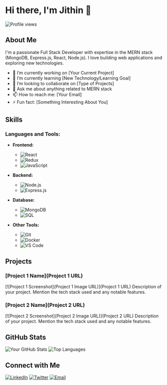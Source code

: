 # Hi there, I'm Jithin 👋

![Profile views](https://gpvc.arturio.dev/[YourGitHubUsername])

## About Me

I'm a passionate Full Stack Developer with expertise in the MERN stack (MongoDB, Express.js, React, Node.js). I love building web applications and exploring new technologies.

- 🔭 I’m currently working on [Your Current Project]
- 🌱 I’m currently learning [New Technology/Learning Goal]
- 👯 I’m looking to collaborate on [Type of Projects]
- 💬 Ask me about anything related to MERN stack
- 📫 How to reach me: [Your Email]
- ⚡ Fun fact: [Something Interesting About You]

## Skills

### Languages and Tools:
- **Frontend:** 
  - ![React](https://img.shields.io/badge/-React-black?style=flat-square&logo=react)
  - ![Redux](https://img.shields.io/badge/-Redux-black?style=flat-square&logo=redux)
  - ![JavaScript](https://img.shields.io/badge/-JavaScript-black?style=flat-square&logo=javascript)

- **Backend:** 
  - ![Node.js](https://img.shields.io/badge/-Node.js-black?style=flat-square&logo=node.js)
  - ![Express.js](https://img.shields.io/badge/-Express.js-black?style=flat-square&logo=express)

- **Database:** 
  - ![MongoDB](https://img.shields.io/badge/-MongoDB-black?style=flat-square&logo=mongodb)
  - ![SQL](https://img.shields.io/badge/-SQL-black?style=flat-square&logo=sql)

- **Other Tools:** 
  - ![Git](https://img.shields.io/badge/-Git-black?style=flat-square&logo=git)
  - ![Docker](https://img.shields.io/badge/-Docker-black?style=flat-square&logo=docker)
  - ![VS Code](https://img.shields.io/badge/-VS%20Code-black?style=flat-square&logo=visual-studio-code)

## Projects

### [Project 1 Name](Project 1 URL)
[![Project 1 Screenshot](Project 1 Image URL)](Project 1 URL)
Description of your project. Mention the tech stack used and any notable features.

### [Project 2 Name](Project 2 URL)
[![Project 2 Screenshot](Project 2 Image URL)](Project 2 URL)
Description of your project. Mention the tech stack used and any notable features.

## GitHub Stats

![Your GitHub Stats](https://github-readme-stats.vercel.app/api?username=[YourGitHubUsername]&show_icons=true&hide_border=true)
![Top Languages](https://github-readme-stats.vercel.app/api/top-langs/?username=[YourGitHubUsername]&langs_count=10&layout=compact&hide_border=true)

## Connect with Me

[![LinkedIn](https://img.shields.io/badge/-LinkedIn-black?style=flat-square&logo=linkedin)](https://linkedin.com/in/[YourLinkedInUsername])
[![Twitter](https://img.shields.io/badge/-Twitter-black?style=flat-square&logo=twitter)](https://twitter.com/[YourTwitterUsername])
[![Email](https://img.shields.io/badge/-Email-black?style=flat-square&logo=gmail)](mailto:[YourEmail])



